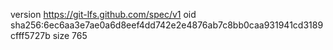 version https://git-lfs.github.com/spec/v1
oid sha256:6ec6aa3e7ae0a6d8eef4dd742e2e4876ab7c8bb0caa931941cd3189cfff5727b
size 765
